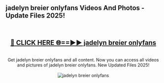 <h2>jadelyn breier onlyfans Videos And Photos - Update Files 2025!</h2>
<br>
<div align="center">
<h2><a href="https://linkcuts.com/hfmhzwbr" rel="nofollow">🔴 CLICK HERE 🌐==►► jadelyn breier onlyfans</a></h2>
<br>
Get jadelyn breier onlyfans and all content. Now you can access all videos and pictures of jadelyn breier onlyfans. New Updated Files 2025!
<br>
<br>
<a href="https://linkcuts.com/hfmhzwbr" rel="nofollow" data-target="animated-image.originalLink"><img src="https://i.ibb.co.com/WyWwxjT/player-gif2.gif" alt="jadelyn breier onlyfans" style="max-width: 100%; display: inline-block;" data-target="animated-image.originalImage"></a>
</div>
<br>